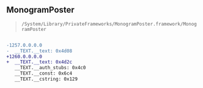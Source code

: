 ## MonogramPoster

> `/System/Library/PrivateFrameworks/MonogramPoster.framework/MonogramPoster`

```diff

-1257.0.0.0.0
-  __TEXT.__text: 0x4d08
+1260.0.0.0.0
+  __TEXT.__text: 0x4d2c
   __TEXT.__auth_stubs: 0x4c0
   __TEXT.__const: 0x6c4
   __TEXT.__cstring: 0x129

```
